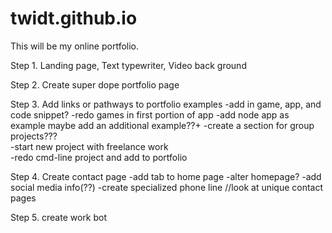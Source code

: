 # twidt.github.io

This will be my online portfolio.

Step 1. Landing page, Text typewriter, Video back ground

Step 2. Create super dope portfolio page

Step 3. Add links or pathways to portfolio examples
        -add in game, app, and code snippet?
        -redo games in first portion of app 
        -add node app as example
          maybe add an additional example??+
        -create a section for group projects???    
        -start new project with freelance work   
        -redo cmd-line project and add to portfolio

Step 4. Create contact page
      -add tab to home page
      -alter homepage?
      -add social media info(??)
      -create specialized phone line //look at unique contact pages

Step 5. create work bot
